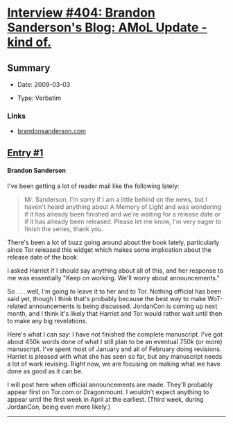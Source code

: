 # [Interview #404: Brandon Sanderson's Blog: AMoL Update - kind of.](https://www.theoryland.com/intvmain.php?i=404)

## Summary

- Date: 2009-03-03

- Type: Verbatim

### Links

- [brandonsanderson.com](http://brandonsanderson.com/blog/764/AMoL-Updateandnbsp.andnbsp.andnbsp.-kind-of.)


## [Entry #1](./t-404/1)

#### Brandon Sanderson

I've been getting a lot of reader mail like the following lately:
> Mr. Sanderson, I'm sorry if I am a little behind on the news, but I haven't heard anything about A Memory of Light and was wondering if it has already been finished and we're waiting for a release date or if it has already been released. Please let me know, I'm very eager to finish the series, thank you.

There's been a lot of buzz going around about the book lately, particularly since Tor released this widget which makes some implication about the release date of the book.

I asked Harriet if I should say anything about all of this, and her response to me was essentially "Keep on working. We'll worry about announcements."

So . . . well, I'm going to leave it to her and to Tor. Nothing official has been said yet, though I think that's probably because the best way to make WoT-related announcements is being discussed. JordanCon is coming up next month, and I think it's likely that Harriet and Tor would rather wait until then to make any big revelations.

Here's what I can say: I have not finished the complete manuscript. I've got about 450k words done of what I still plan to be an eventual 750k (or more) manuscript. I've spent most of January and all of February doing revisions. Harriet is pleased with what she has seen so far, but any manuscript needs a lot of work revising. Right now, we are focusing on making what we have done as good as it can be.

I will post here when official announcements are made. They'll probably appear first on Tor.com or Dragonmount. I wouldn't expect anything to appear until the first week in April at the earliest. (Third week, during JordanCon, being even more likely.)


---


